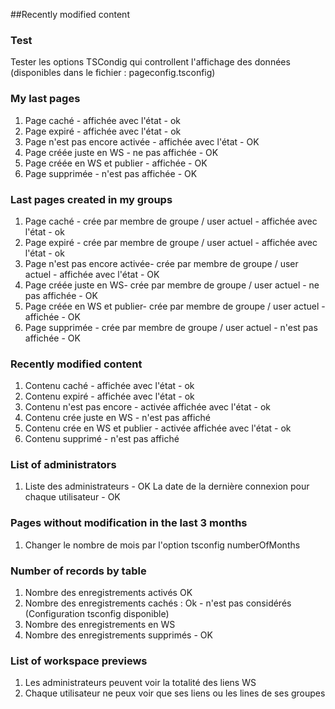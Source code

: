 ##Recently modified content

### Test
Tester les options TSCondig qui controllent l'affichage des données (disponibles dans le fichier : pageconfig.tsconfig)

### My last pages

1) Page caché - affichée avec l'état - ok
2) Page expiré - affichée avec l'état - ok
3) Page n'est pas encore activée - affichée avec l'état - OK
4) Page créée juste en WS - ne pas affichée - OK
5) Page créée en WS et publier - affichée - OK
6) Page supprimée - n'est pas affichée - OK

### Last pages created in my groups

1) Page caché - crée par membre de groupe / user actuel - affichée avec l'état - ok
2) Page expiré - crée par membre de groupe / user actuel - affichée avec l'état - ok
3) Page n'est pas encore activée- crée par membre de groupe / user actuel - affichée avec l'état - OK
4) Page créée juste en WS- crée par membre de groupe / user actuel - ne pas affichée - OK
5) Page créée en WS et publier- crée par membre de groupe / user actuel - affichée - OK
6) Page supprimée - crée par membre de groupe / user actuel - n'est pas affichée - OK

### Recently modified content

1) Contenu caché - affichée avec l'état - ok
2) Contenu expiré - affichée avec l'état - ok
3) Contenu n'est pas encore - activée affichée avec l'état - ok
4) Contenu crée juste en WS - n'est pas affiché
5) Contenu crée en WS et publier - activée affichée avec l'état - ok
6) Contenu supprimé - n'est pas affiché


### List of administrators
1) Liste des administrateurs - OK
La date de la dernière connexion pour chaque utilisateur - OK


### Pages without modification in the last 3 months
1) Changer le nombre de mois par l'option tsconfig numberOfMonths

### Number of records by table

1) Nombre des enregistrements activés OK
2) Nombre des enregistrements cachés : Ok - n'est pas considérés (Configuration tsconfig disponible)
3) Nombre des enregistrements en WS
4) Nombre des enregistrements supprimés - OK

### List of workspace previews
1) Les administrateurs peuvent voir la totalité des liens WS
2) Chaque utilisateur ne peux voir que ses liens ou les lines de ses groupes
